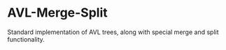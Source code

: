 # AVL-Merge-Split
Standard implementation of AVL trees, along with special merge and split functionality.
